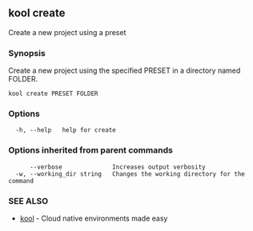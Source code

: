 ## kool create

Create a new project using a preset

### Synopsis

Create a new project using the specified PRESET in a directory named FOLDER.

```
kool create PRESET FOLDER
```

### Options

```
  -h, --help   help for create
```

### Options inherited from parent commands

```
      --verbose              Increases output verbosity
  -w, --working_dir string   Changes the working directory for the command
```

### SEE ALSO

* [kool](kool)	 - Cloud native environments made easy

